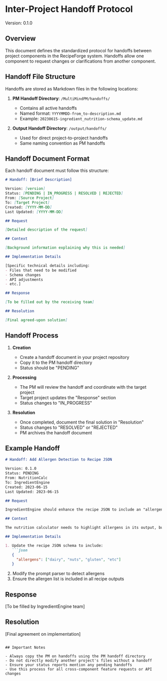 # Inter-Project Handoff Protocol

Version: 0.1.0

## Overview

This document defines the standardized protocol for handoffs between project components in the RecipeForge system. Handoffs allow one component to request changes or clarifications from another component.

## Handoff File Structure

Handoffs are stored as Markdown files in the following locations:

1. **PM Handoff Directory**: `/MultiMindPM/handoffs/`
   - Contains all active handoffs
   - Named format: `YYYYMMDD-from_to-description.md`
   - Example: `20230615-ingredient_nutrition-schema_update.md`

2. **Output Handoff Directory**: `/output/handoffs/`
   - Used for direct project-to-project handoffs
   - Same naming convention as PM handoffs

## Handoff Document Format

Each handoff document must follow this structure:

```markdown
# Handoff: [Brief Description]

Version: [version]
Status: [PENDING | IN_PROGRESS | RESOLVED | REJECTED]
From: [Source Project]
To: [Target Project]
Created: [YYYY-MM-DD]
Last Updated: [YYYY-MM-DD]

## Request

[Detailed description of the request]

## Context

[Background information explaining why this is needed]

## Implementation Details

[Specific technical details including:
- Files that need to be modified
- Schema changes
- API adjustments
- etc.]

## Response

[To be filled out by the receiving team]

## Resolution

[Final agreed-upon solution]
```

## Handoff Process

1. **Creation**
   - Create a handoff document in your project repository
   - Copy it to the PM handoff directory
   - Status should be "PENDING"

2. **Processing**
   - The PM will review the handoff and coordinate with the target project
   - Target project updates the "Response" section
   - Status changes to "IN_PROGRESS"

3. **Resolution**
   - Once completed, document the final solution in "Resolution"
   - Status changes to "RESOLVED" or "REJECTED"
   - PM archives the handoff document

## Example Handoff

```markdown
# Handoff: Add Allergen Detection to Recipe JSON

Version: 0.1.0
Status: PENDING
From: NutritionCalc
To: IngredientEngine
Created: 2023-06-15
Last Updated: 2023-06-15

## Request

IngredientEngine should enhance the recipe JSON to include an "allergens" array field that identifies common allergens in the recipe.

## Context

The nutrition calculator needs to highlight allergens in its output, but identifying them directly from ingredient names is error-prone. It would be more reliable if IngredientEngine identified them during recipe creation.

## Implementation Details

1. Update the recipe JSON schema to include:
   ```json
   {
     "allergens": ["dairy", "nuts", "gluten", "etc"]
   }
   ```
2. Modify the prompt parser to detect allergens
3. Ensure the allergen list is included in all recipe outputs

## Response

[To be filled by IngredientEngine team]

## Resolution

[Final agreement on implementation]
```

## Important Notes

- Always copy the PM on handoffs using the PM handoff directory
- Do not directly modify another project's files without a handoff
- Ensure your status reports mention any pending handoffs
- Use this process for all cross-component feature requests or API changes 